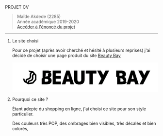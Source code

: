 PROJET CV 
> Maïde Akdede (2285)\
> Année académique 2019-2020\
> [Accéder à l'énoncé du projet](https://github.com/hepl-dw/projet-cv)
* * *

1. Le site choisi
    
    Pour ce projet (après avoir cherché et hésité à plusieurs reprises) j'ai décidé de choisir une page produit du site [Beauty Bay](https://www.beautybay.com/)
    
    ![Beauty Bay Web Site Logo](../files/img/beautybay-logo.png)

2. Pourquoi ce site ?

    Étant adepte du shopping en ligne, j'ai choisi ce site pour son style particulier.
    
    Des couleurs très POP, des ombrages bien visibles, très décalés et bien colorés,
    
    
    